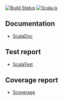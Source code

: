 [![Build Status](https://travis-ci.com/T0-B1/PPS-19-riskala.svg?token=Ziav76dFzcXwjAoN8wCP&branch=master)](https://travis-ci.com/T0-B1/PPS-19-riskala)
[![Scala.js](https://www.scala-js.org/assets/badges/scalajs-0.6.15.svg)](https://www.scala-js.org)

## Documentation

- [ScalaDoc](/PPS-19-riskala/scaladoc/)

## Test report

- [ScalaTest](/PPS-19-riskala/test/)

## Coverage report

- [Scoverage](/PPS-19-riskala/scoverage/)